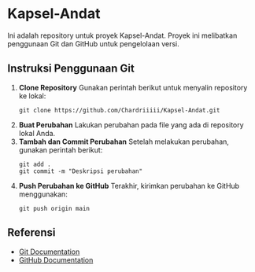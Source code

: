 # Kapsel-Andat
Ini adalah repository untuk proyek Kapsel-Andat. Proyek ini melibatkan penggunaan Git dan GitHub untuk pengelolaan versi.

## Instruksi Penggunaan Git
1. **Clone Repository**
   Gunakan perintah berikut untuk menyalin repository ke lokal:
   ```
   git clone https://github.com/Chardriiiii/Kapsel-Andat.git
   ```
2. **Buat Perubahan**
   Lakukan perubahan pada file yang ada di repository lokal Anda.
3. **Tambah dan Commit Perubahan**
   Setelah melakukan perubahan, gunakan perintah berikut:
   ```
   git add .
   git commit -m "Deskripsi perubahan"
   ```
4. **Push Perubahan ke GitHub**
   Terakhir, kirimkan perubahan ke GitHub menggunakan:
   ```
   git push origin main
   ```

## Referensi
- [Git Documentation](https://git-scm.com/doc)
- [GitHub Documentation](https://docs.github.com/en/github)
